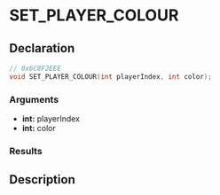# SET_PLAYER_COLOUR

## Declaration
```cpp
// 0x6C8F2EEE
void SET_PLAYER_COLOUR(int playerIndex, int color);
```

### Arguments
- **int:** playerIndex
- **int:** color

### Results

## Description
